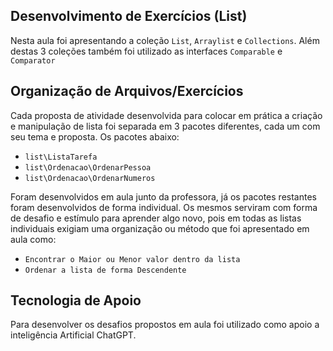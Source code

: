 ## Desenvolvimento de Exercícios (List)
Nesta aula foi apresentando a coleção `List`, `Arraylist` e `Collections`. Além destas 3 coleções também foi utilizado as interfaces `Comparable` e `Comparator`

## Organização de Arquivos/Exercícios

Cada proposta de atividade desenvolvida para colocar em prática a criação e manipulação de lista foi separada em 3 pacotes diferentes, cada um com seu tema e proposta. Os pacotes abaixo:

- `list\ListaTarefa`
- `list\Ordenacao\OrdenarPessoa`
- `list\Ordenacao\OrdenarNumeros` 

Foram desenvolvidos em aula junto da professora, já os pacotes restantes foram desenvolvidos de forma individual. Os mesmos serviram com forma de desafio e estímulo para aprender algo novo, pois em todas as listas individuais exigiam uma organização ou método que foi apresentado em aula como:

- `Encontrar o Maior ou Menor valor dentro da lista`
- `Ordenar a lista de forma Descendente`

## Tecnologia de Apoio

Para desenvolver os desafios propostos em aula foi utilizado como apoio a inteligência Artificial ChatGPT.
